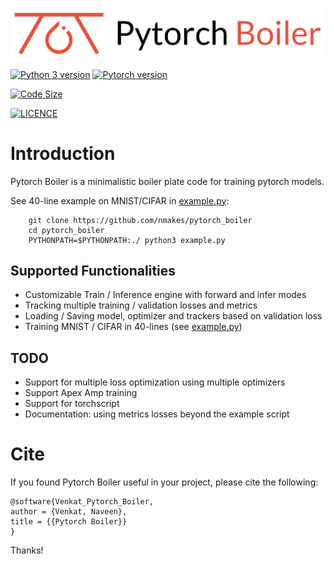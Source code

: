 <p align="center">
    <img src="assets/Pytorch%20Boiler.png">
</p>

[![Python 3 version](https://img.shields.io/badge/python-%3E%3D3.6-blue)](https://www.python.org/downloads/release/python-360/)
[![Pytorch version](https://img.shields.io/badge/pytorch-%3E%3D%201.4.0-informational)](https://pytorch.org/get-started/previous-versions/)


[![Code Size](https://img.shields.io/github/languages/code-size/nmakes/pytorch_boiler)](https://github.com/nmakes/pytorch_boiler/)

[![LICENCE](https://img.shields.io/badge/licence-MIT-blueviolet)](LICENCE)


# Introduction
Pytorch Boiler is a minimalistic boiler plate code for training pytorch models.

See 40-line example on MNIST/CIFAR in [example.py](example.py): 

```
    git clone https://github.com/nmakes/pytorch_boiler
    cd pytorch_boiler
    PYTHONPATH=$PYTHONPATH:./ python3 example.py
```

## Supported Functionalities

* Customizable Train / Inference engine with forward and infer modes
* Tracking multiple training / validation losses and metrics
* Loading / Saving model, optimizer and trackers based on validation loss
* Training MNIST / CIFAR in 40-lines (see [example.py](example.py))


## TODO

* Support for multiple loss optimization using multiple optimizers
* Support Apex Amp training
* Support for torchscript
* Documentation: using metrics  losses beyond the example script


# Cite

If you found Pytorch Boiler useful in your project, please cite the following:

```
@software{Venkat_Pytorch_Boiler,
author = {Venkat, Naveen},
title = {{Pytorch Boiler}}
}
```

Thanks!